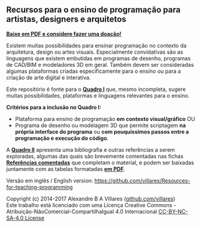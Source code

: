 ## Recursos para o ensino de programação para artistas, designers e arquitetos

**[Baixe em PDF e considere fazer uma doação!](http://gumroad.com/l/LrVZ)**

Existem muitas possibilidades para ensinar programação no contexto da arquitetura, design ou artes visuais. Especialmente convidativas são as linguagens que existem embutidas em programas de desenho, programas de CAD/BIM e modeladores 3D em geral. Também devem ser consideradas algumas plataformas criadas especificamente para o ensino ou para a criação de arte digital e interativa.

Este repositório é fonte para o **[Quadro I](https://docs.google.com/spreadsheets/d/1l87iQ1ewJQahCOtLujH5AQ9nifyfTdYqkGRPeVvRcrE/pubhtml)** que, mesmo incompleta, sugere muitas possibilidades, plataformas e linguagens relevantes para o ensino.

**Critérios para a inclusão no Quadro I:**
* Plataforma para ensino de programação **em contexto visual/gráfico** 
OU
* Programa de desenho ou modelagem 3D que permite scriptagem **na própria interface do programa** ou **com pouquíssimos passos entre a programação e execução do código**.

A **[Quadro II](https://docs.google.com/spreadsheets/d/1l87iQ1ewJQahCOtLujH5AQ9nifyfTdYqkGRPeVvRcrE/pubhtml?gid=1695940833)** apresenta uma bibliografia e outras referências a serem exploradas, algumas das quais são brevemente comentadas nas fichas **[Referências comentadas](http://gumroad.com/l/LrVZ)** que completam o material, e podem ser baixadas juntamente com as tabelas formatadas **[em PDF](http://gumroad.com/l/LrVZ)**. 

Versão em inglês / English version: https://github.com/villares/Resources-for-teaching-programming

Copyright (c) 2014-2017 Alexandre B A Villares ([github.com/villares](https://github.com/villares))<br/>
Este trabalho está licenciado com uma Licença Creative Commons - Atribuição-NãoComercial-CompartilhaIgual 4.0 Internacional [CC-BY-NC-SA-4.0 License](https://creativecommons.org/licenses/by-nc-sa/4.0/)
